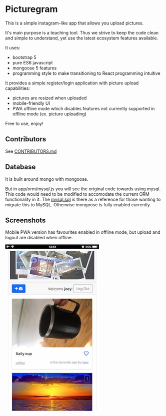 # Picturegram

This is a simple instagram-like app that allows you upload pictures.

It's main purpose is a teaching tool. Thus we strive to keep the code clean and simple to understand, yet use the latest ecosystem features available.

It uses:
* bootstrap 5
* pure ES6 javascript
* mongoose 5 features
* programming style to make transitioning to React programming intuitive

It provides a simple register/login application with picture upload capabilities:
* pictures are resized when uploaded
* mobile-friendly UI
* PWA offline mode which disables features not currently supported in offline mode (ex. picture uploading)

Free to use, enjoy!


## Contributors
See [CONTRIBUTORS.md](./CONTRIBUTORS.md)


## Database
It is built around mongo with mongoose.

But in app/orm/mysql.js you will see the original code towards using mysql. This code would need to be modified to accomodate the current ORM functionality in it. The [mysql.sql](./mysql.sql) is there as a reference for those wanting to migrate this to MySQL. Otherwise mongoose is fully enabled currently.

## Screenshots
Mobile PWA version has favourites enabled in offline mode, but upload and logout are disabled when offline.

![PWA Screenshot](./app-view.jpg?raw=true "PWA Screenshot")

